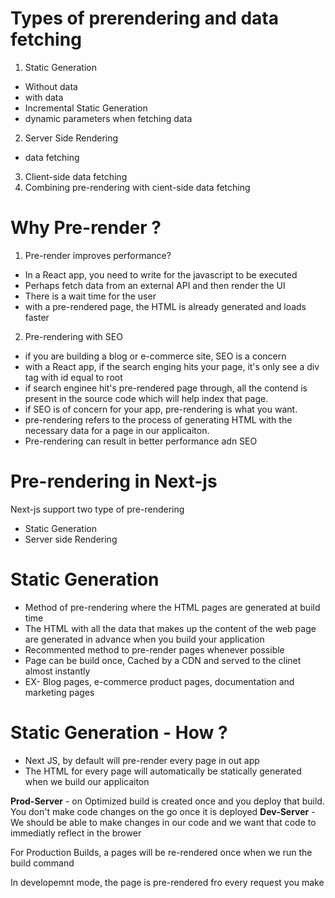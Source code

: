 # Types of prerendering and data fetching
1. Static Generation
  - Without data
  - with data
  - Incremental Static Generation
  - dynamic parameters when fetching data
2. Server Side Rendering
  - data fetching 
3. Client-side data fetching
4. Combining pre-rendering with cient-side data fetching
# Why Pre-render ?
1. Pre-render improves performance?
  - In a React app, you need to write for the javascript to be executed
  - Perhaps fetch data from an external API and then render the UI
  - There is a wait time for the user
  - with a pre-rendered page, the HTML is already generated and loads faster
2. Pre-rendering with SEO
  - if you are building a blog or e-commerce site, SEO is a concern
  - with a React app, if the search enging hits your page, it's only see a div tag with id equal to root
  - if search enginee hit's pre-rendered page through, all the contend is present in the source code which will help index that page.
  - if SEO is of concern for your app, pre-rendering is what you want.
  - pre-rendering refers to the process of generating HTML with the necessary data for a page in our applicaiton.
  - Pre-rendering can result in better performance adn SEO
# Pre-rendering in Next-js
Next-js support two type of pre-rendering
  - Static Generation
  - Server side Rendering
# Static Generation
- Method of pre-rendering where the HTML pages are generated at build time
- The HTML with all the data that makes up the content of the web page are generated in advance when you build your application
- Recommented method to pre-render pages whenever possible
- Page can be build once, Cached by a CDN and served to the clinet almost instantly
- EX- Blog pages, e-commerce product pages, documentation and marketing pages
# Static Generation - How ?
 - Next JS, by default will pre-render every page in out app 
 - The HTML for every page will automatically be statically generated when we build our applicaiton


 <b>Prod-Server</b> - on Optimized build is created once and you deploy that build. You don't make code changes on the go once it is deployed
 <b>Dev-Server</b> - We should be able to make changes in our code and we want that code to immediatly reflect in the brower
 <p>For Production Builds, a pages will be re-rendered once when we run the build command </p>
 <p>In developemnt mode, the page is pre-rendered fro every request you make</p>
 
